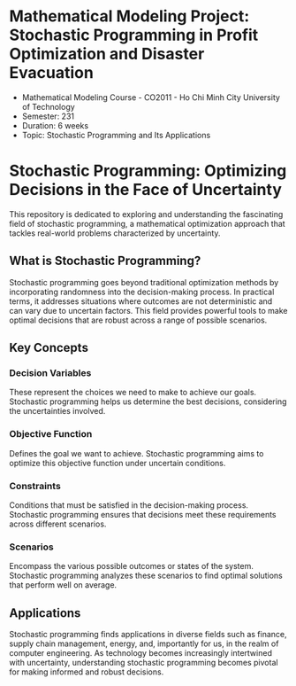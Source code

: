 # Mathematical Modeling Project: Stochastic Programming in Profit Optimization and Disaster Evacuation
- Mathematical Modeling Course - CO2011 - Ho Chi Minh City University of Technology
- Semester: 231
- Duration: 6 weeks
- Topic: Stochastic Programming and Its Applications

# Stochastic Programming: Optimizing Decisions in the Face of Uncertainty
This repository is dedicated to exploring and understanding the fascinating field of stochastic programming, a mathematical optimization approach that tackles real-world problems characterized by uncertainty.

## What is Stochastic Programming?
Stochastic programming goes beyond traditional optimization methods by incorporating randomness into the decision-making process. In practical terms, it addresses situations where outcomes are not deterministic and can vary due to uncertain factors. This field provides powerful tools to make optimal decisions that are robust across a range of possible scenarios.

## Key Concepts
### Decision Variables
These represent the choices we need to make to achieve our goals. Stochastic programming helps us determine the best decisions, considering the uncertainties involved.

### Objective Function
Defines the goal we want to achieve. Stochastic programming aims to optimize this objective function under uncertain conditions.

### Constraints
Conditions that must be satisfied in the decision-making process. Stochastic programming ensures that decisions meet these requirements across different scenarios.

### Scenarios
Encompass the various possible outcomes or states of the system. Stochastic programming analyzes these scenarios to find optimal solutions that perform well on average.

## Applications
Stochastic programming finds applications in diverse fields such as finance, supply chain management, energy, and, importantly for us, in the realm of computer engineering. As technology becomes increasingly intertwined with uncertainty, understanding stochastic programming becomes pivotal for making informed and robust decisions.
